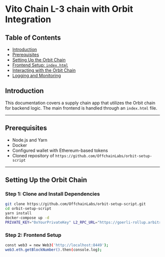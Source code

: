 # Vito Chain L-3 chain with Orbit Integration

## Table of Contents

- [Introduction](#introduction)
- [Prerequisites](#prerequisites)
- [Setting Up the Orbit Chain](#setting-up-the-orbit-chain)
- [Frontend Setup: `index.html`](#frontend-setup-indexhtml)
- [Interacting with the Orbit Chain](#interacting-with-the-orbit-chain)
- [Logging and Monitoring](#logging-and-monitoring)

## Introduction

This documentation covers a supply chain app that utilizes the Orbit chain for backend logic. The main frontend is handled through an `index.html` file.

---

## Prerequisites

- Node.js and Yarn
- Docker
- Configured wallet with Ethereum-based tokens
- Cloned repository of `https://github.com/OffchainLabs/orbit-setup-script`

---

## Setting Up the Orbit Chain

### Step 1: Clone and Install Dependencies

```bash
git clone https://github.com/OffchainLabs/orbit-setup-script.git
cd orbit-setup-script
yarn install
docker-compose up -d
PRIVATE_KEY="0xYourPrivateKey" L2_RPC_URL="https://goerli-rollup.arbitrum.io/rpc" L3_RPC_URL="http://localhost:8449" yarn run setup
```
### Step 2: Frontend Setup
```bash
const web3 = new Web3('http://localhost:8449');
web3.eth.getBlockNumber().then(console.log);
```
